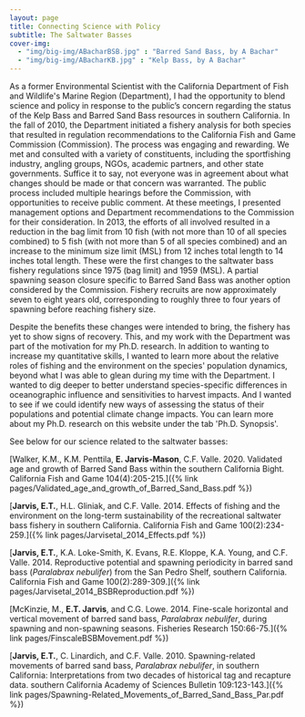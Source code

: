 ```yaml
---
layout: page
title: Connecting Science with Policy
subtitle: The Saltwater Basses
cover-img:
  - "img/big-img/ABacharBSB.jpg" : "Barred Sand Bass, by A Bachar"
  - "img/big-img/ABacharKB.jpg" : "Kelp Bass, by A Bachar"
---
```

As a former Environmental Scientist with the California Department of Fish and Wildlife's Marine Region (Department), I had the opportunity to blend science and policy in response to the public’s concern regarding the status of the Kelp Bass and Barred Sand Bass resources in southern California. In the fall of 2010, the Department initiated a fishery analysis for both species that resulted in regulation recommendations to the California Fish and Game Commission (Commission). The process was engaging and rewarding. We met and consulted with a variety of constituents, including the sportfishing industry, angling groups, NGOs, academic partners, and other state governments. Suffice it to say, not everyone was in agreement about what changes should be made or that concern was warranted. The public process included multiple hearings before the Commission, with opportunities to receive public comment. At these meetings, I presented management options and Department recommendations to the Commission for their consideration. In 2013, the efforts of all involved resulted in a reduction in the bag limit from 10 fish (with not more than 10 of all species combined) to 5 fish (with not more than 5 of all species combined) and an increase to the minimum size limit (MSL) from 12 inches total length to 14 inches total length. These were the first changes to the saltwater bass fishery regulations since 1975 (bag limit) and 1959 (MSL). A partial spawning season closure specific to Barred Sand Bass was another option considered by the Commission. Fishery recruits are now approximately seven to eight years old, corresponding to roughly three to four years of spawning before reaching fishery size. 

Despite the benefits these changes were intended to bring, the fishery has yet to show signs of recovery. This, and my work with the Department was part of the motivation for my Ph.D. research. In addition to wanting to increase my quantitative skills, I wanted to learn more about the relative roles of fishing and the environment on the species' population dynamics, beyond what I was able to glean during my time with the Department. I wanted to dig deeper to better understand species-specific differences in oceanographic influence and sensitivities to harvest impacts. And I wanted to see if we could identify new ways of assessing the status of their populations and potential climate change impacts. You can learn more about my Ph.D. research on this website under the tab 'Ph.D. Synopsis'.

See below for our science related to the saltwater basses:

[Walker, K.M., K.M. Penttila, **E. Jarvis-Mason**, C.F. Valle. 2020. Validated age and growth of Barred Sand Bass within the southern California Bight. California Fish and Game 104(4):205-215.]({% link pages/Validated_age_and_growth_of_Barred_Sand_Bass.pdf %})

[**Jarvis, E.T.**, H.L. Gliniak, and C.F. Valle. 2014. Effects of fishing and the environment on the long-term sustainability of the recreational saltwater bass fishery in southern California. California Fish and Game 100(2):234-259.]({% link pages/Jarvisetal_2014_Effects.pdf %})

[**Jarvis, E.T.**, K.A. Loke-Smith, K. Evans, R.E. Kloppe, K.A. Young, and C.F. Valle. 2014. Reproductive potential and spawning periodicity in barred sand bass (_Paralabrax nebulifer_) from the San Pedro Shelf, southern California. California Fish and Game 100(2):289-309.]({% link pages/Jarvisetal_2014_BSBReproduction.pdf %})

[McKinzie, M., **E.T. Jarvis**, and C.G. Lowe. 2014. Fine-scale horizontal and vertical movement of barred sand bass, _Paralabrax nebulifer_, during spawning and non-spawning seasons. Fisheries Research 150:66-75.]({% link pages/FinscaleBSBMovement.pdf %})

[**Jarvis, E.T.**, C. Linardich, and C.F. Valle. 2010. Spawning-related movements of barred sand bass, _Paralabrax nebulifer_, in southern California:  Interpretations from two decades of historical tag and recapture data. southern California Academy of Sciences Bulletin 109:123-143.]({% link pages/Spawning-Related_Movements_of_Barred_Sand_Bass_Par.pdf %})



